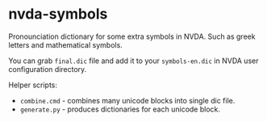 # nvda-symbols
Pronounciation dictionary for some extra symbols in NVDA. Such as greek letters and mathematical symbols.

You can grab `final.dic` file and add it to your `symbols-en.dic` in NVDA user configuration directory.

Helper scripts:
* `combine.cmd` - combines many unicode blocks into single dic file.
* `generate.py` - produces dictionaries for each unicode block.
